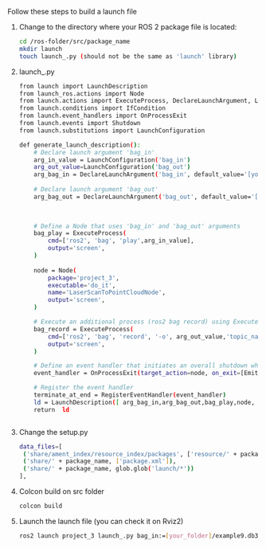 Follow these steps to build a launch file

1. Change to the directory where your ROS 2 package file is located:

   ```bash
   cd /ros-folder/src/package_name
   mkdir launch
   touch launch_.py (should not be the same as 'launch' library)

2. launch_.py
   ```bash
   from launch import LaunchDescription
   from launch_ros.actions import Node
   from launch.actions import ExecuteProcess, DeclareLaunchArgument, LogInfo, RegisterEventHandler, EmitEvent
   from launch.conditions import IfCondition
   from launch.event_handlers import OnProcessExit
   from launch.events import Shutdown
   from launch.substitutions import LaunchConfiguration
   
   def generate_launch_description():
       # Declare launch argument 'bag_in'
       arg_in_value = LaunchConfiguration('bag_in')
       arg_out_value=LaunchConfiguration('bag_out')
       arg_bag_in = DeclareLaunchArgument('bag_in', default_value='[your_folder]/example9.db3', description='Input bag file path')
       
       # Declare launch argument 'bag_out'
       arg_bag_out = DeclareLaunchArgument('bag_out', default_value='[change_it_to_your_folder]/example10.db3', description='Output bag file path')
       
   
       
       # Define a Node that uses 'bag_in' and 'bag_out' arguments
       bag_play = ExecuteProcess(
           cmd=['ros2', 'bag', 'play',arg_in_value],
           output='screen',
       )
       
       node = Node(
           package='project_3',
           executable='do_it',
           name='LaserScanToPointCloudNode',
           output='screen',
       )
   
       # Execute an additional process (ros2 bag record) using ExecuteProcess
       bag_record = ExecuteProcess(
           cmd=['ros2', 'bag', 'record', '-o', arg_out_value,'topic_name', '/point_cloud'],
           output='screen',
       )
   
       # Define an event handler that initiates an overall shutdown when 'node' exits
       event_handler = OnProcessExit(target_action=node, on_exit=[EmitEvent(event=Shutdown())])
   
       # Register the event handler
       terminate_at_end = RegisterEventHandler(event_handler)
       ld = LaunchDescription([ arg_bag_in,arg_bag_out,bag_play,node, bag_record,terminate_at_end])
       return  ld
   


2. Change the setup.py

   ```bash
   data_files=[
    ('share/ament_index/resource_index/packages', ['resource/' + package_name]),
    ('share/' + package_name, ['package.xml']),
    ('share/' + package_name, glob.glob('launch/*'))
   ],

3. Colcon build on src folder

   ```bash
   colcon build

4. Launch the launch file (you can check it on Rviz2)

   ```bash
   ros2 launch project_3 launch_.py bag_in:=[your_folder]/example9.db3

